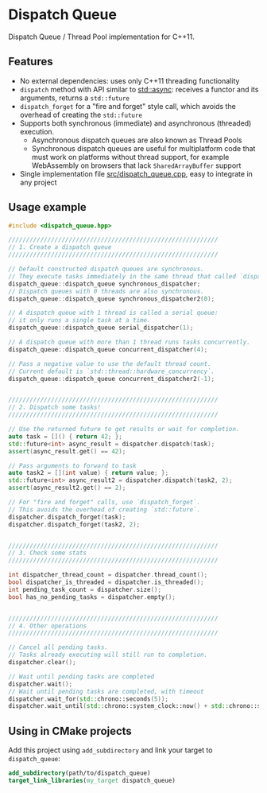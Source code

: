 # Dispatch Queue
Dispatch Queue / Thread Pool implementation for C++11.


## Features
- No external dependencies: uses only C++11 threading functionality
- `dispatch` method with API similar to [std::async](https://en.cppreference.com/w/cpp/thread/async): receives a functor and its arguments, returns a `std::future`
- `dispatch_forget` for a "fire and forget" style call, which avoids the overhead of creating the `std::future`
- Supports both synchronous (immediate) and asynchronous (threaded) execution.
  + Asynchronous dispatch queues are also known as Thread Pools
  + Synchronous dispatch queues are useful for multiplatform code that must work on platforms without thread support, for example WebAssembly on browsers that lack `SharedArrayBuffer` support
- Single implementation file [src/dispatch_queue.cpp](src/dispatch_queue.cpp), easy to integrate in any project


## Usage example
```cpp
#include <dispatch_queue.hpp>

///////////////////////////////////////////////////////////
// 1. Create a dispatch queue
///////////////////////////////////////////////////////////

// Default constructed dispatch queues are synchronous.
// They execute tasks immediately in the same thread that called `dispatch`.
dispatch_queue::dispatch_queue synchronous_dispatcher;
// Dispatch queues with 0 threads are also synchronous.
dispatch_queue::dispatch_queue synchronous_dispatcher2(0);

// A dispatch queue with 1 thread is called a serial queue:
// it only runs a single task at a time.
dispatch_queue::dispatch_queue serial_dispatcher(1);

// A dispatch queue with more than 1 thread runs tasks concurrently.
dispatch_queue::dispatch_queue concurrent_dispatcher(4);

// Pass a negative value to use the default thread count.
// Current default is `std::thread::hardware_concurrency`.
dispatch_queue::dispatch_queue concurrent_dispatcher2(-1);


///////////////////////////////////////////////////////////
// 2. Dispatch some tasks!
///////////////////////////////////////////////////////////

// Use the returned future to get results or wait for completion.
auto task = []() { return 42; };
std::future<int> async_result = dispatcher.dispatch(task);
assert(async_result.get() == 42);

// Pass arguments to forward to task
auto task2 = [](int value) { return value; };
std::future<int> async_result2 = dispatcher.dispatch(task2, 2);
assert(async_result2.get() == 2);

// For "fire and forget" calls, use `dispatch_forget`.
// This avoids the overhead of creating `std::future`.
dispatcher.dispatch_forget(task);
dispatcher.dispatch_forget(task2, 2);


///////////////////////////////////////////////////////////
// 3. Check some stats
///////////////////////////////////////////////////////////

int dispatcher_thread_count = dispatcher.thread_count();
bool dispatcher_is_threaded = dispatcher.is_threaded();
int pending_task_count = dispatcher.size();
bool has_no_pending_tasks = dispatcher.empty();


///////////////////////////////////////////////////////////
// 4. Other operations
///////////////////////////////////////////////////////////

// Cancel all pending tasks.
// Tasks already executing will still run to completion.
dispatcher.clear();

// Wait until pending tasks are completed
dispatcher.wait();
// Wait until pending tasks are completed, with timeout
dispatcher.wait_for(std::chrono::seconds(5));
dispatcher.wait_until(std::chrono::system_clock::now() + std::chrono::seconds(5));
```


## Using in CMake projects
Add this project using `add_subdirectory` and link your target to `dispatch_queue`:
```cmake
add_subdirectory(path/to/dispatch_queue)
target_link_libraries(my_target dispatch_queue)
```
